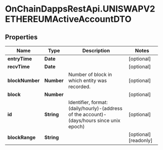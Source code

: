 # OnChainDappsRestApi.UNISWAPV2ETHEREUMActiveAccountDTO

## Properties

Name | Type | Description | Notes
------------ | ------------- | ------------- | -------------
**entryTime** | **Date** |  | [optional] 
**recvTime** | **Date** |  | [optional] 
**blockNumber** | **Number** | Number of block in which entity was recorded. | [optional] 
**block** | **Number** |  | [optional] 
**id** | **String** | Identifier, format: (daily/hourly)-(address of the account)-(days/hours since unix epoch) | [optional] 
**blockRange** | **String** |  | [optional] [readonly] 


